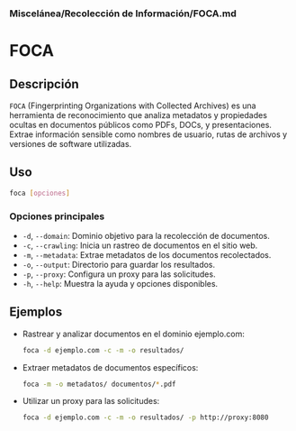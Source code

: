 ### **Miscelánea/Recolección de Información/FOCA.md**

# FOCA

## Descripción

`FOCA` (Fingerprinting Organizations with Collected Archives) es una herramienta de reconocimiento que analiza metadatos y propiedades ocultas en documentos públicos como PDFs, DOCs, y presentaciones. Extrae información sensible como nombres de usuario, rutas de archivos y versiones de software utilizadas.

## Uso

```bash
foca [opciones]
```

### Opciones principales

- `-d`, `--domain`: Dominio objetivo para la recolección de documentos.
- `-c`, `--crawling`: Inicia un rastreo de documentos en el sitio web.
- `-m`, `--metadata`: Extrae metadatos de los documentos recolectados.
- `-o`, `--output`: Directorio para guardar los resultados.
- `-p`, `--proxy`: Configura un proxy para las solicitudes.
- `-h`, `--help`: Muestra la ayuda y opciones disponibles.

## Ejemplos

- Rastrear y analizar documentos en el dominio ejemplo.com:
  
  ```bash
  foca -d ejemplo.com -c -m -o resultados/
  ```

- Extraer metadatos de documentos específicos:
  
  ```bash
  foca -m -o metadatos/ documentos/*.pdf
  ```

- Utilizar un proxy para las solicitudes:
  
  ```bash
  foca -d ejemplo.com -c -m -o resultados/ -p http://proxy:8080
  ```
